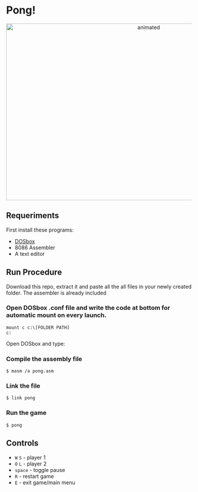 # Pong!

<p align="center">
  <img src="https://imgur.com/jsnouzZ.gif" alt="animated" width="758" height="480"/>
</p>

## Requeriments

First install these programs:

- [DOSbox](https://www.dosbox.com/download.php?main=1)
- 8086 Assembler
- A text editor

## Run Procedure

Download this repo, extract it and paste all the all files in your newly created folder. The assembler is already included 

### Open DOSbox .conf file and write the code at bottom for automatic mount on every launch.

```text
mount c c:\[FOLDER PATH]
c:
```

Open DOSbox and type:

### Compile the assembly file

```console
$ masm /a pong.asm
```

### Link the file

```console
$ link pong
```

### Run the game

```console
$ pong
```

## Controls

- `W` `S` - player 1
- `O` `L` - player 2
- `space` - toggle pause
- `R` - restart game
- `E` - exit game/main menu
